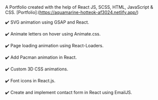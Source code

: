 

A Portfolio created with the help of React JS, SCSS, HTML, JavaScript & CSS.
[Portfolio]:(https://aquamarine-hotteok-af3024.netlify.app/)

✔️ SVG animation using GSAP and React.

✔️ Animate letters on hover using Animate.css.

✔️ Page loading animation using React-Loaders.

✔️ Add Pacman animation in React.

✔️ Custom 3D CSS animations.

✔️ Font icons in React.js.

✔️ Create and implement contact form in React using EmailJS.

